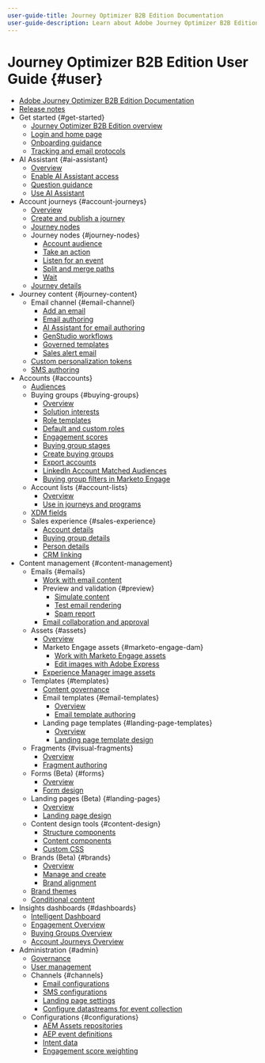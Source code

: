 ```yaml
---
user-guide-title: Journey Optimizer B2B Edition Documentation
user-guide-description: Learn about Adobe Journey Optimizer B2B Edition and how you can use it to orchestrate account and buying group journeys using built-in generative AI and industry-leading automation.
---
```


# Journey Optimizer B2B Edition User Guide {#user}

+ [Adobe Journey Optimizer B2B Edition Documentation](guide-overview.md)
+ [Release notes](./release-notes/release-notes.md)
+ Get started {#get-started}
    + [Journey Optimizer B2B Edition overview](about-journey-optimizer-b2b-edition.md)
    + [Login and home page](home-page.md)
    + [Onboarding guidance](./start/get-started.md)
    + [Tracking and email protocols](./start/email-protocols.md)
+ AI Assistant {#ai-assistant}
    + [Overview](./ai-assistant/ai-assistant-overview.md)
    + [Enable AI Assistant access](./ai-assistant/enable-ai-assistant-access.md)
    + [Question guidance](./ai-assistant/question-guidance.md)
    + [Use AI Assistant](./ai-assistant/use-ai-assistant.md)
+ Account journeys {#account-journeys}
    + [Overview](./journeys/journey-overview.md)
    + [Create and publish a journey](./journeys/create-publish-journey.md)
    + [Journey nodes](./journeys/journey-nodes.md)
    + Journey nodes {#journey-nodes}
       + [Account audience](./journeys/account-audience-nodes.md)
       + [Take an action](./journeys/action-nodes.md)
       + [Listen for an event](./journeys/listen-for-event-nodes.md)
       + [Split and merge paths](./journeys/split-merge-paths-nodes.md)
       + [Wait](./journeys/wait-nodes.md)
    + [Journey details](./journeys/journey-details.md)
+ Journey content {#journey-content}
    + Email channel {#email-channel}
       + [Add an email](./content/add-email.md)
       + [Email authoring](./content/email-authoring.md)
       + [AI Assistant for email authoring](./content/ai-assistant-emails.md)
       + [GenStudio workflows](./content/genstudio-email-workflow.md)
       + [Governed templates](./content/email-authoring-governance.md)
       + [Sales alert email](./content/sales-alert-email.md)
    + [Custom personalization tokens](./content/personalization-my-tokens.md)
    + [SMS authoring](./content/sms-authoring.md)
+ Accounts {#accounts}
    + [Audiences](./audiences/account-audience-overview.md)
    + Buying groups {#buying-groups}
       + [Overview](./buying-groups/buying-groups-overview.md)
       + [Solution interests](./buying-groups/solution-interests.md)
       + [Role templates](./buying-groups/buying-groups-role-templates.md)
       + [Default and custom roles](./buying-groups/default-custom-roles.md)
       + [Engagement scores](./buying-groups/engagement-scores.md)
       + [Buying group stages](./buying-groups/buying-group-stages.md)
       + [Create buying groups](./buying-groups/buying-groups-create.md)
       + [Export accounts](./audiences/account-list-export.md)
       + [LinkedIn Account Matched Audiences](./data/linkedin-account-matched-audiences.md)
       + [Buying group filters in Marketo Engage](./buying-groups/marketo-engage-smart-list-buying-group-filters.md)
    + Account lists {#account-lists}    
       + [Overview](./accounts/account-lists.md)
       + [Use in journeys and programs](./accounts/account-lists-journeys.md)
    + [XDM fields](./data/field-mapping.md)
    + Sales experience {#sales-experience}
      + [Account details](./accounts/account-details.md)
      + [Buying group details](./buying-groups/buying-group-details.md)
      + [Person details](./accounts/person-details.md)
      + [CRM linking](./accounts/crm-linking.md)
+ Content management {#content-management}
   + Emails {#emails}
      + [Work with email content](./content/emails-list.md)
      + Preview and validation {#preview}
         + [Simulate content](./content/email-simulate-content.md)
         + [Test email rendering](./content/email-test-rendering.md)
         + [Spam report](./content/email-spam-report.md)
      + [Email collaboration and approval](./content/email-collaboration-tools.md)
   + Assets {#assets}
      + [Overview](./content/assets-overview.md)
      + Marketo Engage assets {#marketo-engage-dam}
        + [Work with Marketo Engage assets](./content/marketo-engage-design-studio.md)
        + [Edit images with Adobe Express](./content/image-edit-adobe-express.md)
      + [Experience Manager image assets](./content/aem-assets.md)
   + Templates {#templates}
      + [Content governance](./content/template-content-governance.md)
      + Email templates {#email-templates}
        + [Overview](./content/email-templates.md)
        + [Email template authoring](./content/email-template-authoring.md)
      + Landing page templates {#landing-page-templates}
        + [Overview](./content/landing-page-templates.md)
        + [Landing page template design](./content/landing-page-template-design.md)
   + Fragments {#visual-fragments}
      + [Overview](./content/fragments.md)
      + [Fragment authoring](./content/fragment-authoring.md)
   + Forms (Beta) {#forms}      
      + [Overview](./content/forms.md)
      + [Form design](./content/form-design.md)
   + Landing pages (Beta) {#landing-pages}
      + [Overview](./content/landing-pages.md)       
      + [Landing page design](./content/landing-page-design.md)
   + Content design tools {#content-design}
      + [Structure components](./content/structure-components.md)
      + [Content components](./content/content-components.md)
      + [Custom CSS](./content/design-custom-css.md)
   + Brands (Beta) {#brands}
      + [Overview](./content/brands-overview.md)
      + [Manage and create](./content/brands-manage-create.md)
      + [Brand alignment](./content/brand-alignment.md)
   + [Brand themes](./content/brand-themes.md)
   + [Conditional content](./content/conditional-content.md)
+ Insights dashboards {#dashboards}
    + [Intelligent Dashboard](./dashboards/intelligent-dashboard.md)
    + [Engagement Overview](./dashboards/engagement-dashboard.md)
    + [Buying Groups Overview](./dashboards/buying-groups-dashboard.md)
    + [Account Journeys Overview](./dashboards/journeys-dashboard.md)
+ Administration {#admin}
    + [Governance](./admin/governance.md)
    + [User management](./admin/user-management.md)
    + Channels {#channels}
       + [Email configurations](./admin/configure-channels-emails.md)
       + [SMS configurations](./admin/configure-channels-sms.md)
       + [Landing page settings](./admin/landing-page-settings.md)
       + [Configure datastreams for event collection](./data/aep-event-collection.md)
    + Configurations {#configurations}
       + [AEM Assets repositories](./admin/configure-aem-repositories.md)
       + [AEP event definitions](./admin/configure-aep-events.md)
       + [Intent data](./admin/intent-data.md)
       + [Engagement score weighting](./admin/engagement-score-weighting.md)